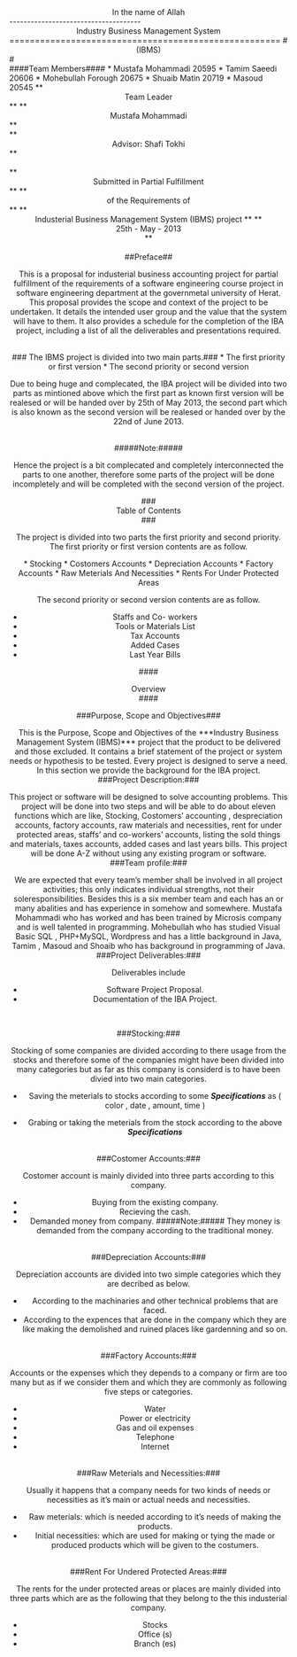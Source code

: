 <center>In the name of Allah</center>
-------------------------------------
<br>
<center> Industry Business Management System</center>
=====================================================
# <center> (IBMS) </center> #
<br>
####Team Members####
*  Mustafa Mohammadi 20595
*  Tamim Saeedi 20606
*  Mohebullah Forough 20675
*  Shuaib Matin   20719
*  Masoud    20545
**<center> Team Leader </center>**
**<center> Mustafa Mohammadi </center>**
<br>
**<center> Advisor: Shafi Tokhi </center>**
<br>
<br>
**<center> Submitted in Partial Fulfillment </center>**
**<center> of the Requirements of </center>**
**<center> Industerial Business Management System (IBMS) project </cetner>**
**<center> 25th   -   May  -   2013 </center>**
<br>
<br>
##Preface##
<p>This is a proposal for industerial business accounting project for partial fulfillment of the requirements of a software engineering course project in software engineering department at the governmetal university of Herat. This proposal provides the scope and context of the project to be undertaken. It details the intended user group and the value that the system will have to them. It also provides a schedule for the completion of the IBA project, including a list of all the deliverables and presentations required.</p>
<br>
### The IBMS project is divided into two main parts.###
* The first priority or first version
* The second priority or second version
<br>
<p>Due to being huge and complecated, the IBA project will be divided into two parts as mintioned above which the first part as known first version will be realesed or will be handed over by 25th of May 2013, the second part which is also known as the second version will be realesed or handed over by the 22nd of June 2013.</p>
<br>
#####Note:#####
<p>Hence the project is a bit complecated and completely interconnected the parts to one another, therefore some parts of the project will be done incompletely and will be completed with the second version of the project.</p>
###<center> Table of Contents </center>###
<p>The project is divided into two parts the first priority and second priority. The first priority or first version contents are as follow.</p>
*  Stocking
*  Costomers Accounts
*  Depreciation Accounts
*  Factory Accounts
*  Raw Meterials And Necessities
*  Rents For Under Protected Areas

<p>The second priority or second version contents are as follow.

*  Staffs and Co- workers
*  Tools or Materials List
*  Tax Accounts
*  Added Cases
*  Last Year Bills

####<center> Overview </center>####

###Purpose, Scope and Objectives###
<p>This is the Purpose, Scope and Objectives of the  ***Industry Business Management System (IBMS)***  project that the product to be delivered and those excluded. It contains a brief statement of the project or system needs or hypothesis to be tested. Every project is designed to serve a need. In this section we provide the background for the IBA project.
<br>
###Project Description:###
<p>This project or software will be designed to solve accounting problems. This project will be done into two steps and will be able to do about eleven functions which are like, Stocking, Costomers’ accounting , despreciation accounts, factory accounts, raw materials and necessities, rent for under protected areas, staffs’ and co-workers’ accounts, listing the sold things and materials, taxes accounts, added cases and last years bills. This project will be done A-Z without using any existing program or software.
<br>
###Team profile:###
<p>We are expected that every team’s member shall be involved in all project activities; this only indicates individual strengths, not their soleresponsibilities. Besides this is a six member team and each has an or many abalities and has experience in somehow and somewhere. Mustafa Mohammadi who has worked and has been trained by Microsis company and is well talented in programming. Mohebullah who has studied Visual Basic SQL , PHP+MySQL, Wordpress and has a little background in Java, Tamim , Masoud and Shoaib who has background in programming of Java.
<br>
###Project Deliverables:###
<p>Deliverables include

*   Software Project Proposal.
*   Documentation of the IBA Project.

<br>

###Stocking:###
<p>Stocking of some companies are divided according to there usage from the stocks and therefore some of the companies might have been divided into many categories but as far as this company is considerd is to have been divied into two main categories.

*   Saving the meterials to stocks according to some ***Specifications*** as ( color , date , amount, time )

*  Grabing or taking the meterials from the stock according to the above ***Specifications***

<br>
###Costomer Accounts:###
<p>Costomer account is mainly divided into three parts according to this company.

*  Buying from the existing company.
*  Recieving the cash.
*  Demanded money from company.
#####Note:#####
They money is demanded from the company according to the traditional money.

<br>
###Depreciation Accounts:###
<p>Depreciation accounts are divided into two simple categories which they are decribed as below.

*  According to the machinaries and other technical problems that are faced.
*  According to the expences that are done in the company which they are like
making the demolished and ruined places like gardenning and so on.

<br>
###Factory Accounts:###
<p>Accounts or the expenses which they depends to a company or firm are too many but as if we consider them and which they are commonly as following five steps or categories.

*  Water
*  Power or electricity
*  Gas and oil expenses
*  Telephone
*  Internet

<br>
###Raw Meterials and Necessities:###
<p>Usually it happens that a company needs for two kinds of needs or necessities as it’s main or actual needs and necessities.

*   Raw meterials: which is needed according to it’s needs of making the products.
*   Initial necessities: which are used for making or tying the made or produced
products which will be given to the costumers.

<br>
###Rent For Undered Protected Areas:###
<p>The rents for the under protected areas or places are mainly divided into three parts which are as the following that they belong to the this industerial company.

*   Stocks
*   Office (s)
*   Branch (es)
